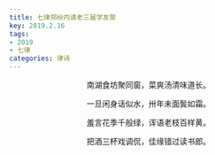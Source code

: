 ```yaml
---
title: 七律郑纷内请老三届学友聚
key: 2019.2.16
tags: 
- 2019
- 七律
categories: 律诗
---
```


<p align="center">南湖食坊聚同窗，菜爽汤清味道长。
</p>
<p align="center">一旦闲身话似水，卅年未面鬓如霜。
</p>
<p align="center">羞言花季千般绿，诨语老枝百样黄。
</p>
<p align="center">把酒三杯戏调侃，佳缘错过读书郎。
</p>
